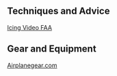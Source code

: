 ## Techniques and Advice

[Icing Video FAA](https://www.youtube.com/watch?v=j_D8tcnL2uQ)

## Gear and Equipment

[Airplanegear.com](http://www.airplanegear.com/?fbclid=IwAR2tO8QljODR1RzKi1N8Z7a8rcHpkKQCRUL1Ggyuow0sRnjNSV3GPh6qNcM)
